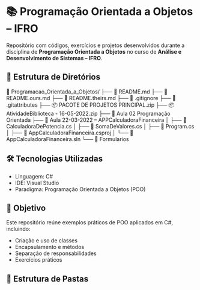 # 📚 Programação Orientada a Objetos – IFRO

Repositório com códigos, exercícios e projetos desenvolvidos durante a disciplina de **Programação Orientada a Objetos** no curso de **Análise e Desenvolvimento de Sistemas – IFRO**.

## 📂 Estrutura de Diretórios


📁 Programacao_Orientada_a_Objetos/
├── 📄 README.md
├── 📄 README.ours.md
├── 📄 README.theirs.md
├── 📄 .gitignore
├── 📄 .gitattributes
├── 📦 PACOTE DE PROJETOS PRINCIPAL.zip
├── 📦 AtividadeBiblioteca - 16-05-2022.zip
├── 📁 Aula 02 Programação Orientada
├── 📁 Aula 22-03-2022 – APPCalculadoraFinanceira
│   ├── 📄 CalculadoraDePotencia.cs
│   ├── 📄 SomaDeValores.cs
│   ├── 📄 Program.cs
│   ├── 📄 AppCalculadoraFinanceira.csproj
│   └── 📄 AppCalculadoraFinanceira.sln
└── 📁 Formularios



## 🛠 Tecnologias Utilizadas
- Linguagem: C#
- IDE: Visual Studio
- Paradigma: Programação Orientada a Objetos (POO)

## 🎯 Objetivo
Este repositório reúne exemplos práticos de POO aplicados em C#, incluindo:
- Criação e uso de classes
- Encapsulamento e métodos
- Separação de responsabilidades
- Exercícios práticos

## 📂 Estrutura de Pastas
